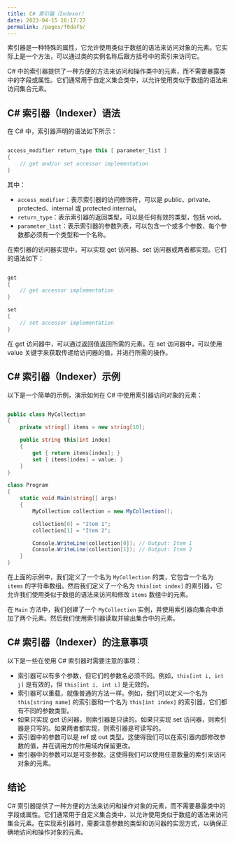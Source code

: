 ```yaml
---
title: C# 索引器（Indexer）
date: 2023-04-15 16:17:27
permalink: /pages/f0dafb/
---
```


索引器是一种特殊的属性，它允许使用类似于数组的语法来访问对象的元素。它实际上是一个方法，可以通过类的实例名称后跟方括号中的索引来访问它。

C# 中的索引器提供了一种方便的方法来访问和操作类中的元素，而不需要暴露类中的字段或属性。它们通常用于自定义集合类中，以允许使用类似于数组的语法来访问集合元素。
## C# 索引器（Indexer）语法

在 C# 中，索引器声明的语法如下所示：

```csharp

access_modifier return_type this [ parameter_list ]
{
    // get and/or set accessor implementation
}
```



其中： 
- `access_modifier`：表示索引器的访问修饰符，可以是 public、private、protected、internal 或 protected internal。 
- `return_type`：表示索引器的返回类型，可以是任何有效的类型，包括 void。 
- `parameter_list`：表示索引器的参数列表，可以包含一个或多个参数，每个参数都必须有一个类型和一个名称。

在索引器的访问器实现中，可以实现 get 访问器、set 访问器或两者都实现。它们的语法如下：

```csharp

get
{
    // get accessor implementation
}

set
{
    // set accessor implementation
}
```



在 get 访问器中，可以通过返回值返回所需的元素。在 set 访问器中，可以使用 value 关键字来获取传递给访问器的值，并进行所需的操作。
## C# 索引器（Indexer）示例

以下是一个简单的示例，演示如何在 C# 中使用索引器访问对象的元素：

```csharp

public class MyCollection
{
    private string[] items = new string[10];

    public string this[int index]
    {
        get { return items[index]; }
        set { items[index] = value; }
    }
}

class Program
{
    static void Main(string[] args)
    {
        MyCollection collection = new MyCollection();

        collection[0] = "Item 1";
        collection[1] = "Item 2";

        Console.WriteLine(collection[0]); // Output: Item 1
        Console.WriteLine(collection[1]); // Output: Item 2
    }
}
```



在上面的示例中，我们定义了一个名为 `MyCollection` 的类，它包含一个名为 `items` 的字符串数组。然后我们定义了一个名为 `this[int index]` 的索引器，它允许我们使用类似于数组的语法来访问和修改 `items` 数组中的元素。

在 `Main` 方法中，我们创建了一个 `MyCollection` 实例，并使用索引器向集合中添加了两个元素。然后我们使用索引器读取并输出集合中的元素。
## C# 索引器（Indexer）的注意事项

以下是一些在使用 C# 索引器时需要注意的事项： 
- 索引器可以有多个参数，但它们的参数名必须不同。例如，`this[int i, int j]` 是有效的，但 `this[int i, int i]` 是无效的。 
- 索引器可以重载，就像普通的方法一样。例如，我们可以定义一个名为 `this[string name]` 的索引器和一个名为 `this[int index]` 的索引器，它们都有不同的参数类型。
- 如果只实现 get 访问器，则索引器是只读的。如果只实现 set 访问器，则索引器是只写的。如果两者都实现，则索引器是可读写的。
- 索引器中的参数可以是 ref 或 out 类型。这使得我们可以在索引器内部修改参数的值，并在调用方的作用域内保留更改。
- 索引器中的参数可以是可变参数。这使得我们可以使用任意数量的索引来访问对象的元素。
## 结论

C# 索引器提供了一种方便的方法来访问和操作对象的元素，而不需要暴露类中的字段或属性。它们通常用于自定义集合类中，以允许使用类似于数组的语法来访问集合元素。在实现索引器时，需要注意参数的类型和访问器的实现方式，以确保正确地访问和操作对象的元素。
